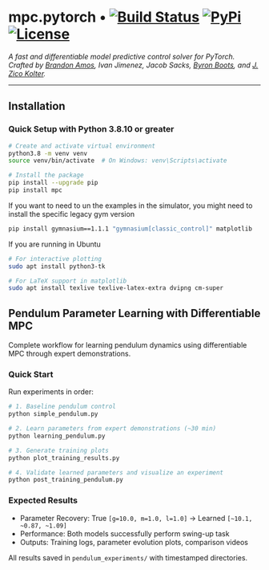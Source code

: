 # mpc.pytorch • [![Build Status][travis-image]][travis] [![PyPi][pypi-image]][pypi] [![License][license-image]][license]

[travis-image]: https://travis-ci.org/locuslab/mpc.pytorch.png?branch=master
[travis]: http://travis-ci.org/locuslab/mpc.pytorch

[pypi-image]: https://img.shields.io/pypi/v/mpc.svg
[pypi]: https://pypi.python.org/pypi/mpc

[license-image]: http://img.shields.io/badge/license-MIT-blue.svg?style=flat
[license]: LICENSE

*A fast and differentiable model predictive control solver for PyTorch.
Crafted by <a href="https://bamos.github.io">Brandon Amos</a>,
Ivan Jimenez,
Jacob Sacks,
<a href='https://www.cc.gatech.edu/~bboots3/'>Byron Boots</a>,
and
<a href="https://zicokolter.com">J. Zico Kolter</a>.*

---

## Installation

### Quick Setup with Python 3.8.10 or greater

```bash
# Create and activate virtual environment
python3.8 -m venv venv
source venv/bin/activate  # On Windows: venv\Scripts\activate

# Install the package
pip install --upgrade pip
pip install mpc
```

If you want to need to un the examples in the simulator, you might need to install the specific legacy gym version
```bash
pip install gymnasium==1.1.1 "gymnasium[classic_control]" matplotlib
```

If you are running in Ubuntu 
``` bash
# For interactive plotting
sudo apt install python3-tk

# For LaTeX support in matplotlib
sudo apt install texlive texlive-latex-extra dvipng cm-super
```
## Pendulum Parameter Learning with Differentiable MPC
Complete workflow for learning pendulum dynamics using differentiable MPC through expert demonstrations.

### Quick Start
Run experiments in order:

``` bash
# 1. Baseline pendulum control
python simple_pendulum.py

# 2. Learn parameters from expert demonstrations (~30 min)
python learning_pendulum.py

# 3. Generate training plots
python plot_training_results.py

# 4. Validate learned parameters and visualize an experiment
python post_training_pendulum.py

```
### Expected Results
- Parameter Recovery: True `[g=10.0, m=1.0, l=1.0]` → Learned `[~10.1, ~0.87, ~1.09]`
- Performance: Both models successfully perform swing-up task
- Outputs: Training logs, parameter evolution plots, comparison videos

All results saved in `pendulum_experiments/` with timestamped directories.